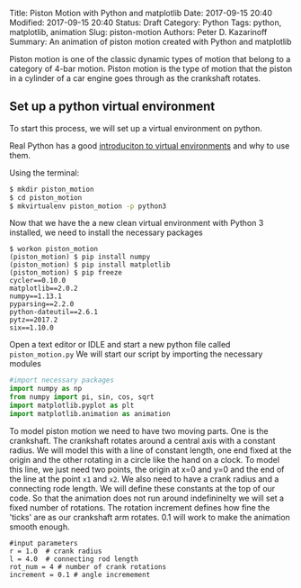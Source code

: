 Title: Piston Motion with Python and matplotlib
Date: 2017-09-15 20:40
Modified: 2017-09-15 20:40
Status: Draft
Category: Python
Tags: python, matplotlib, animation
Slug: piston-motion
Authors: Peter D. Kazarinoff
Summary: An animation of piston motion created with Python and matplotlib

Piston motion is one of the classic dynamic types of motion that belong to a category of 4-bar motion. Piston motion is the type of motion that the piston in a cylinder of a car engine goes through as the crankshaft rotates. 

## Set up a python virtual environment

To start this process, we will set up a virtual environment on python. 

Real Python has a good [introduciton to virtual environments](https://realpython.com/blog/python/python-virtual-environments-a-primer/) and why to use them.

Using the terminal:
```bash
$ mkdir piston_motion
$ cd piston_motion
$ mkvirtualenv piston_motion -p python3
```

Now that we have the a new clean virtual environment with Python 3 installed, we need to install the necessary packages
```none
$ workon piston_motion
(piston_motion) $ pip install numpy
(piston_motion) $ pip install matplotlib
(piston_motion) $ pip freeze
cycler==0.10.0
matplotlib==2.0.2
numpy==1.13.1
pyparsing==2.2.0
python-dateutil==2.6.1
pytz==2017.2
six==1.10.0
```

Open a text editor or IDLE and start a new python file called ```piston_motion.py```
We will start our script by importing the necessary modules

```python
#import necessary packages
import numpy as np
from numpy import pi, sin, cos, sqrt
import matplotlib.pyplot as plt
import matplotlib.animation as animation
```

To model piston motion we need to have two moving parts. One is the crankshaft. The crankshaft rotates around a central axis with a constant radius. We will model this with a line of constant length, one end fixed at the origin and the other rotating in a circle like the hand on a clock. To model this line, we just need two points, the origin at x=0 and y=0  and the end of the line at the point ```x1``` and ```x2```. We also need to have a crank radius and a connecting rode length. We will define these constants at the top of our code. So that the animation does not run around indefininelty we will set a fixed number of rotations.  The rotation increment defines how fine the 'ticks' are as our crankshaft arm rotates. 0.1 will work to make the animation smooth enough.

```
#input parameters
r = 1.0  # crank radius
l = 4.0  # connecting rod length
rot_num = 4 # number of crank rotations
increment = 0.1 # angle incremement
```


 
